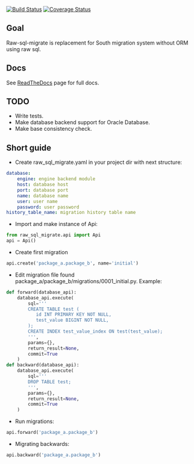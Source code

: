 [![Build Status](https://travis-ci.org/ts-taiye/raw-sql-migrate.svg?branch=master)](https://travis-ci.org/ts-taiye/raw-sql-migrate)
[![Coverage Status](https://coveralls.io/repos/ts-taiye/raw-sql-migrate/badge.svg)](https://coveralls.io/r/ts-taiye/raw-sql-migrate)

## Goal
Raw-sql-migrate is replacement for South migration system without ORM using raw sql. 


## Docs
See [ReadTheDocs](http://rsm.readthedocs.org/en/latest/)  page for full docs.


## TODO
- Write tests.
- Make database backend support for Oracle Database.
- Make base consistency check.


## Short guide
- Create raw_sql_migrate.yaml in your project dir with next structure:
```yaml
database:
    engine: engine backend module
    host: database host
    port: database port
    name: database name
    user: user name
    password: user password
history_table_name: migration history table name
```
- Import and make instance of Api:
```python
from raw_sql_migrate.api import Api
api = Api()
```
- Create first migration
```python
api.create('package_a.package_b', name='initial')
```
- Edit migration file found package_a/package_b/migrations/0001_initial.py. Example:
```python
def forward(database_api):
    database_api.execute(
        sql='''
        CREATE TABLE test (
           id INT PRIMARY KEY NOT NULL,
           test_value BIGINT NOT NULL,
        );
        CREATE INDEX test_value_index ON test(test_value);
        ''',
        params={},
        return_result=None,
        commit=True
    )
def backward(database_api):
    database_api.execute(
        sql='''
        DROP TABLE test;
        ''',
        params={},
        return_result=None,
        commit=True
    )
```
- Run migrations:
```python
api.forward('package_a.package_b')
```
- Migrating backwards:
```python
api.backward('package_a.package_b')
```
